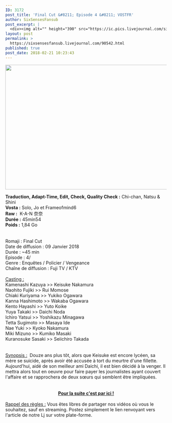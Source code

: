 ```yaml
---
ID: 3172
post_title: 'Final Cut &#8211; Episode 4 &#8211; VOSTFR'
author: SixSensesFansub
post_excerpt: |
  <div><img alt="" height="390" src="https://ic.pics.livejournal.com/sixsensesfansub/28580493/91460/91460_600.jpg" width="600"></div><p></p><p></p><b>Traduction, Adapt-Time, Edit, Check, Quality Check :</b> Chi-chan, Natsu &amp; Shini<br><b>Vosta :</b> Solo, Jo et Frameofmind6<br><b>Raw :</b> &nbsp;K-A-N &#22856;&#22856;<br><b>Dur&eacute;e :</b> 45min54<br><b>Poids :</b> 1,84 Go<br><br><br>Romaji : Final Cut<br>Date de diffusion : 09 Janvier 2018<br>Dur&eacute;e : ~45 min<br>Episode : 4/<br>Genre : Enqu&ecirc;tes / Policier / Vengeance<br>Cha&icirc;ne de diffusion : Fuji TV / KTV<br><br><u>Casting :</u><br>Kamenashi Kazuya &gt;&gt; Keisuke Nakamura<br>Naohito Fujiki &gt;&gt; Rui Momose<br>Chiaki Kuriyama &gt;&gt; Yukiko Ogawara<br>Kanna Hashimoto &gt;&gt; Wakaba Ogawara<br>Kento Hayashi &gt;&gt; Yuto Koike<br>Yuya Takaki &gt;&gt; Daichi Noda<br>Ichiro Yatsui &gt;&gt; Yoshikazu Minagawa<br>Tetta Sugimoto &gt;&gt; Masaya Ide<br>Nae Yuki &gt;&gt; Kyoko Nakamura<br>Miki Mizuno &gt;&gt; Kumiko Masaki<br>Kuranosuke Sasaki &gt;&gt; Seiichiro Takada<br><br><br><u>Synopsis :</u> &nbsp;Douze ans plus t&ocirc;t, alors que Keisuke est encore lyc&eacute;en, sa m&egrave;re se suicide, apr&egrave;s avoir &eacute;t&eacute; accus&eacute;e &agrave; tort du meurtre d'une fillette. Aujourd'hui, aid&eacute; de son meilleur ami Daichi, il est bien d&eacute;cid&eacute; &agrave; la venger. Il mettra alors tout en oeuvre pour faire payer les journalistes ayant couvert l'affaire et se rapprochera de deux s&oelig;urs qui semblent &ecirc;tre impliqu&eacute;es.<br><br><br><div><b><a href="http://six-senses.actifforum.com/t7903-final-cut-episode-4-vostfr#68423" rel="nofollow">Pour la suite c'est par ici !</a></b></div><br><u>Rappel des r&egrave;gles :</u> Vous &ecirc;tes libres de partager nos vid&eacute;os o&ugrave; vous le souhaitez, sauf en streaming. Postez simplement le lien renvoyant vers l'article de notre Lj sur votre plate-forme.
layout: post
permalink: >
  https://sixsensesfansub.livejournal.com/90542.html
published: true
post_date: 2018-02-21 10:23:43
---
```

<div style="text-align:center"><img alt="" height="390" src="https://united-subs.dearclouds.com/wp-content/uploads/2018/04/8b7f44e1a069559063f6f0780e78605a.jpg" width="600" /></div><p style="text-align: center;"></p><p style="text-align: center;"></p><b>Traduction, Adapt-Time, Edit, Check, Quality Check :</b> Chi-chan, Natsu &amp; Shini<br /><b>Vosta :</b> Solo, Jo et Frameofmind6<br /><b>Raw :</b> &nbsp;K-A-N 奈奈<br /><b>Dur&eacute;e :</b> 45min54<br /><b>Poids :</b> 1,84 Go<br /><br /><br />Romaji : Final Cut<br />Date de diffusion : 09 Janvier 2018<br />Dur&eacute;e : ~45 min<br />Episode : 4/<br />Genre : Enqu&ecirc;tes / Policier / Vengeance<br />Cha&icirc;ne de diffusion : Fuji TV / KTV<br /><br /><u>Casting :</u><br />Kamenashi Kazuya &gt;&gt; Keisuke Nakamura<br />Naohito Fujiki &gt;&gt; Rui Momose<br />Chiaki Kuriyama &gt;&gt; Yukiko Ogawara<br />Kanna Hashimoto &gt;&gt; Wakaba Ogawara<br />Kento Hayashi &gt;&gt; Yuto Koike<br />Yuya Takaki &gt;&gt; Daichi Noda<br />Ichiro Yatsui &gt;&gt; Yoshikazu Minagawa<br />Tetta Sugimoto &gt;&gt; Masaya Ide<br />Nae Yuki &gt;&gt; Kyoko Nakamura<br />Miki Mizuno &gt;&gt; Kumiko Masaki<br />Kuranosuke Sasaki &gt;&gt; Seiichiro Takada<br /><br /><br /><u>Synopsis :</u> &nbsp;Douze ans plus t&ocirc;t, alors que Keisuke est encore lyc&eacute;en, sa m&egrave;re se suicide, apr&egrave;s avoir &eacute;t&eacute; accus&eacute;e &agrave; tort du meurtre d&#39;une fillette. Aujourd&#39;hui, aid&eacute; de son meilleur ami Daichi, il est bien d&eacute;cid&eacute; &agrave; la venger. Il mettra alors tout en oeuvre pour faire payer les journalistes ayant couvert l&#39;affaire et se rapprochera de deux s&oelig;urs qui semblent &ecirc;tre impliqu&eacute;es.<br /><br /><br /><div style="text-align:center"><b><a href="http://six-senses.actifforum.com/t7903-final-cut-episode-4-vostfr#68423" rel="nofollow">Pour la suite c&#39;est par ici !</a></b></div><br /><u>Rappel des r&egrave;gles :</u> Vous &ecirc;tes libres de partager nos vid&eacute;os o&ugrave; vous le souhaitez, sauf en streaming. Postez simplement le lien renvoyant vers l&#39;article de notre Lj sur votre plate-forme.